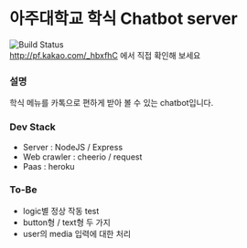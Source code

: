 # 아주대학교 학식 Chatbot server
![Build Status](https://travis-ci.org/ChoiJY/chatbotTestServer.svg?branch=master) <br>
http://pf.kakao.com/_hbxfhC 에서 직접 확인해 보세요
### 설명

학식 메뉴를 카톡으로 편하게 받아 볼 수 있는 chatbot입니다.

### Dev Stack

- Server : NodeJS / Express
- Web crawler : cheerio / request
- Paas : heroku

### To-Be

- logic별 정상 작동 test
- button형 / text형 두 가지
- user의 media 입력에 대한 처리
